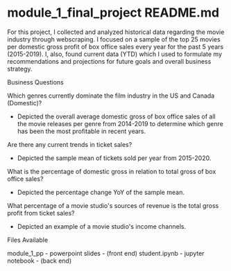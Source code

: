 # module_1_final_project README.md

  For this project, I collected and analyzed historical data regarding the movie industry through webscraping. I focused on a sample of the top 25 movies per domestic gross profit of box office sales every year for the past 5 years (2015-2019). I, also, found current data (YTD) which I used to formulate my recommendations and projections for future goals and overall business strategy.

Business Questions

Which genres currently dominate the film industry in the US and Canada (Domestic)?
  - Depicted the overall average domestic gross of box office sales of all the movie releases per genre from 2014-2019 to determine which genre has been the most profitable in recent years.
  
Are there any current trends in ticket sales?
  - Depicted the sample mean of tickets sold per year from 2015-2020.

What is the percentage of domestic gross in relation to total gross of box office sales?
  - Depicted the percentage change YoY of the sample mean.
  
What percentage of a movie studio's sources of revenue is the total gross profit from ticket sales?
  - Depicted an example of a movie studio's income channels.

Files Available

module_1_pp - powerpoint slides - (front end)
student.ipynb - jupyter notebook - (back end)


